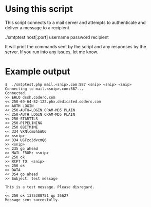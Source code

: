 Using this script
=================

This script connects to a mail server and attempts to authenticate and deliver a message to a recipient.

./smtptest host[:port] username password recipient

It will print the commands sent by the script and any responses by the server. If you run into any issues, let me know.

Example output
==============

    $  ./smtptest.php mail.<snip>.com:587 <snip> <snip> <snip>
    Connecting to mail.<snip>.com:587...
    Connected.
    >> EHLO dssh.codero.com
    << 250-69-64-82-122.phx.dedicated.codero.com
    >> AUTH LOGIN
    << 250-AUTH=LOGIN CRAM-MD5 PLAIN
    << 250-AUTH LOGIN CRAM-MD5 PLAIN
    << 250-STARTTLS
    << 250-PIPELINING
    << 250 8BITMIME
    << 334 VXNlcm5hbWU6
    >> <snip>
    << 334 UGFzc3dvcmQ6
    >> <snip>
    << 235 go ahead
    >> MAIL FROM: <snip>
    << 250 ok
    >> RCPT TO: <snip>
    << 250 ok
    >> DATA
    << 354 go ahead
    >> Subject: test message
    
    This is a test message. Please disregard.
    .
    << 250 ok 1375388751 qp 26627
    Message sent succesfully.

